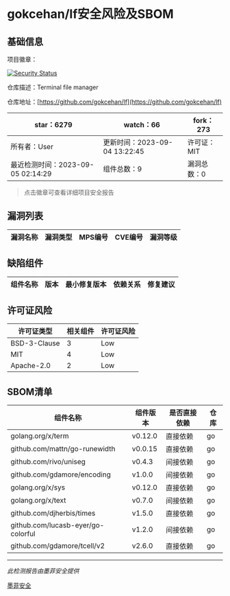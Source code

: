 # gokcehan/lf安全风险及SBOM

## 基础信息

项目徽章：

[![Security Status](https://www.murphysec.com/platform3/v31/badge/1698761398321725440.svg)](https://www.murphysec.com/console/report/1698761398053289984/1698761398321725440)

仓库描述：Terminal file manager

仓库地址：[https://github.com/gokcehan/lf](https://github.com/gokcehan/lf)

| star：6279 | watch：66 | fork：273 |
| ----------- | -------------- | ------------ |
| 所有者：User | 更新时间：2023-09-04 13:22:45 | 许可证：MIT |
| 最近检测时间：2023-09-05 02:14:29 | 组件总数：9 | 漏洞总数：0 |

> 点击徽章可查看详细项目安全报告



## 漏洞列表

| 漏洞名称 | 漏洞类型 | MPS编号 | CVE编号 | 漏洞等级 |
| ------- | ------ | ------- | ------ | ----- |





## 缺陷组件

| 组件名称 | 版本 | 最小修复版本 | 依赖关系 | 修复建议 |
| -------- | ---- | ------------ | -------- | -------- |





## 许可证风险

| 许可证类型 | 相关组件 | 许可证风险 |
| ---------- | -------- | ---------- |
|BSD-3-Clause|3|Low|
|MIT|4|Low|
|Apache-2.0|2|Low|




## SBOM清单

| 组件名称 | 组件版本 | 是否直接依赖 | 仓库 |
| -------- | -------- | ------------ | ---- |
|golang.org/x/term|v0.12.0|直接依赖|go|
|github.com/mattn/go-runewidth|v0.0.15|直接依赖|go|
|github.com/rivo/uniseg|v0.4.3|间接依赖|go|
|github.com/gdamore/encoding|v1.0.0|间接依赖|go|
|golang.org/x/sys|v0.12.0|直接依赖|go|
|golang.org/x/text|v0.7.0|间接依赖|go|
|github.com/djherbis/times|v1.5.0|直接依赖|go|
|github.com/lucasb-eyer/go-colorful|v1.2.0|间接依赖|go|
|github.com/gdamore/tcell/v2|v2.6.0|直接依赖|go|


------

*此检测报告由墨菲安全提供*

[墨菲安全](www.murphysec.com)